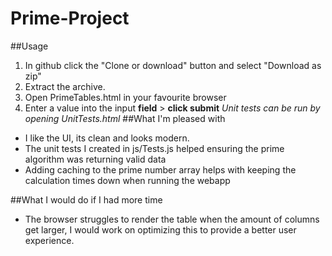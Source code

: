 # Prime-Project

##Usage
1.	In github click the "Clone or download" button and select "Download as zip"
2.	Extract the archive.
3.	Open PrimeTables.html in your favourite browser
4.	Enter a value into the input **field** > **click submit**
*Unit tests can be run by opening UnitTests.html*
##What I'm pleased with
*	I like the UI, its clean and looks modern.
*	The unit tests I created in js/Tests.js helped ensuring the prime algorithm was returning valid data
*	Adding caching to the prime number array helps with keeping the calculation times down when running the webapp

##What I would do if I had more time
*	The browser struggles to render the table when the amount of columns get larger, I would work on optimizing this to provide a better user experience.